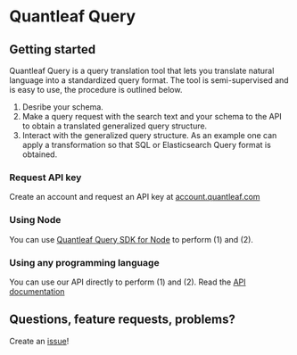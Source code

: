 # Quantleaf Query
## Getting started
Quantleaf Query is a query translation tool that lets you translate natural language into a standardized query format. The tool is semi-supervised and is easy to use, the procedure is outlined below. 

1. Desribe your schema.
2. Make a query request with the search text and your schema to the API to obtain a translated generalized query structure. 
3. Interact with the generalized query structure. As an example one can apply a transformation so that SQL or Elasticsearch Query format is obtained. 

### Request API key
Create an account and request an API key at [account.quantleaf.com](https://account.quantleaf.com)

### Using Node
You can use [Quantleaf Query SDK for Node](https://github.com/quantleaf/query-sdk-node) to perform (1) and (2).

### Using any programming language
You can use our API directly to perform (1) and (2). 
Read the [API documentation](API.md)

## Questions, feature requests, problems? 
Create an [issue](https://github.com/quantleaf/query/issues)!
